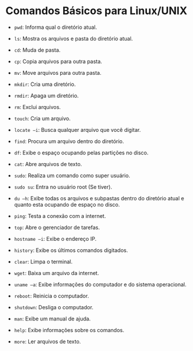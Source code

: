 # Comandos Básicos para Linux/UNIX

* ``pwd``: Informa qual o diretório atual.

* ``ls``: Mostra os arquivos e pasta do diretório atual.

* ``cd``: Muda de pasta.

* ``cp``: Copia arquivos para outra pasta.

* ``mv``: Move arquivos para outra pasta.

* ``mkdir``: Cria uma diretório.

* ``rmdir``: Apaga um diretório.

* ``rm``: Exclui arquivos.

* ``touch``: Cria um arquivo.

* ``locate –i``: Busca qualquer arquivo que você digitar.

* ``find``: Procura um arquivo dentro do diretório.

* ``df``: Exibe o espaço ocupando pelas partições no disco.

* ``cat``: Abre arquivos de texto.

* ``sudo``: Realiza um comando como super usuário.

* ``sudo su``: Entra no usuário root (Se tiver).

* ``du –h``: Exibe todas os arquivos e subpastas dentro do diretório atual e quanto esta ocupando de espaço no disco.

* ``ping``: Testa a conexão com a internet.

* ``top``: Abre o gerenciador de tarefas.

* ``hostname –i``: Exibe o endereço IP.

* ``history``: Exibe os últimos comandos digitados.

* ``clear``: Limpa o terminal.

* ``wget``: Baixa um arquivo da internet.

* ``uname –a``: Exibe informações do computador e do sistema operacional.

* ``reboot``: Reinicia o computador.

* ``shutdown``: Desliga o computador.

* ``man``: Exibe um manual de ajuda.

* ``help``: Exibe informações sobre os comandos.

* ``more``: Ler arquivos de texto.
